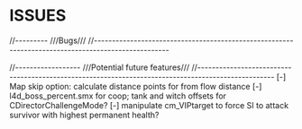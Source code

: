 # ISSUES

//---------
///Bugs///
//---------------------------------------------------------------------------------------------------

//------------------
///Potential future features///
//---------------------------------------------------------------------------------------------------
[-] Map skip option: calculate distance points for from flow distance
[-] l4d_boss_percent.smx for coop; tank and witch offsets for CDirectorChallengeMode?
[-] manipulate cm_VIPtarget to force SI to attack survivor with highest permanent health?




